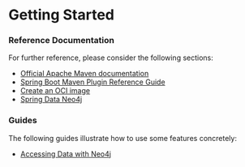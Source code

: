 # Getting Started

### Reference Documentation

For further reference, please consider the following sections:

* [Official Apache Maven documentation](https://maven.apache.org/guides/index.html)
* [Spring Boot Maven Plugin Reference Guide](https://docs.spring.io/spring-boot/docs/2.6.6/maven-plugin/reference/html/)
* [Create an OCI image](https://docs.spring.io/spring-boot/docs/2.6.6/maven-plugin/reference/html/#build-image)
* [Spring Data Neo4j](https://docs.spring.io/spring-boot/docs/2.6.6/reference/htmlsingle/#boot-features-neo4j)

### Guides

The following guides illustrate how to use some features concretely:

* [Accessing Data with Neo4j](https://spring.io/guides/gs/accessing-data-neo4j/)

